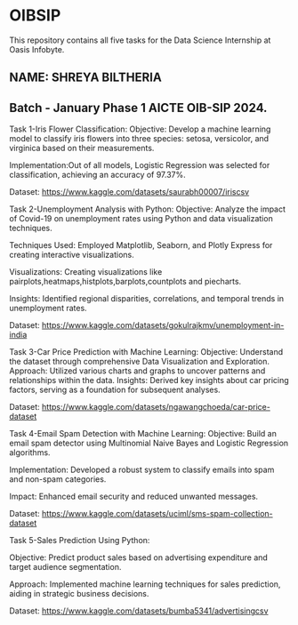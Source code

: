 # OIBSIP
This repository contains all five tasks for the Data Science Internship at Oasis Infobyte.

## NAME: SHREYA BILTHERIA

## Batch - January Phase 1 AICTE OIB-SIP 2024.

Task 1-Iris Flower Classification:
Objective: Develop a machine learning model to classify iris flowers into three species: setosa, versicolor, and virginica based on their measurements.

Implementation:Out of all models, Logistic Regression was selected for classification, achieving an accuracy of 97.37%.

Dataset: https://www.kaggle.com/datasets/saurabh00007/iriscsv

Task 2-Unemployment Analysis with Python:
Objective: Analyze the impact of Covid-19 on unemployment rates using Python and data visualization techniques.

Techniques Used: Employed Matplotlib, Seaborn, and Plotly Express for creating interactive visualizations.

Visualizations: Creating visualizations like pairplots,heatmaps,histplots,barplots,countplots and piecharts.

Insights: Identified regional disparities, correlations, and temporal trends in unemployment rates.

Dataset: https://www.kaggle.com/datasets/gokulrajkmv/unemployment-in-india

Task 3-Car Price Prediction with Machine Learning:
Objective: Understand the dataset through comprehensive Data Visualization and Exploration.
Approach: Utilized various charts and graphs to uncover patterns and relationships within the data.
Insights: Derived key insights about car pricing factors, serving as a foundation for subsequent analyses.

Dataset: https://www.kaggle.com/datasets/ngawangchoeda/car-price-dataset

Task 4-Email Spam Detection with Machine Learning:
Objective: Build an email spam detector using Multinomial Naive Bayes and Logistic Regression algorithms.

Implementation: Developed a robust system to classify emails into spam and non-spam categories.

Impact: Enhanced email security and reduced unwanted messages.

Dataset: https://www.kaggle.com/datasets/uciml/sms-spam-collection-dataset

Task 5-Sales Prediction Using Python:

Objective: Predict product sales based on advertising expenditure and target audience segmentation.

Approach: Implemented machine learning techniques for sales prediction, aiding in strategic business decisions.

Dataset: https://www.kaggle.com/datasets/bumba5341/advertisingcsv

